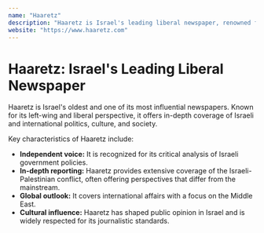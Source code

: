 ```yaml
---
name: "Haaretz"
description: "Haaretz is Israel's leading liberal newspaper, renowned for its in-depth reporting and independent voice. With a strong focus on politics, culture, and society, Haaretz offers a critical perspective on Israeli government policies and the Israeli-Palestinian conflict. Its global outlook and commitment to journalistic excellence have solidified its status as a highly influential media outlet both domestically and internationally."
website: "https://www.haaretz.com"
---
```


# Haaretz: Israel's Leading Liberal Newspaper

Haaretz is Israel's oldest and one of its most influential newspapers. Known for its left-wing and liberal perspective, it offers in-depth coverage of Israeli and international politics, culture, and society.

Key characteristics of Haaretz include:

* **Independent voice:** It is recognized for its critical analysis of Israeli government policies.
* **In-depth reporting:** Haaretz provides extensive coverage of the Israeli-Palestinian conflict, often offering perspectives that differ from the mainstream.
* **Global outlook:** It covers international affairs with a focus on the Middle East.
* **Cultural influence:** Haaretz has shaped public opinion in Israel and is widely respected for its journalistic standards.

